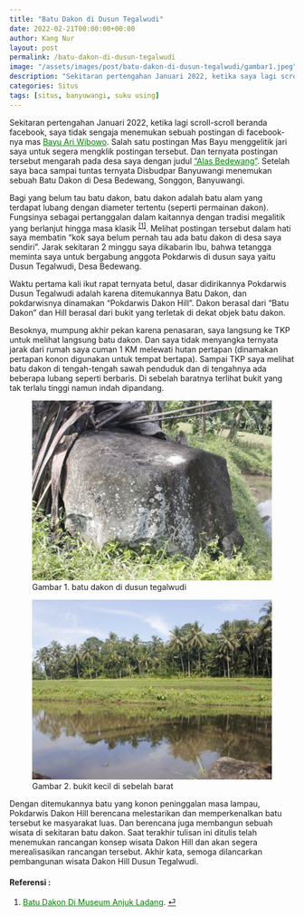 ```yaml
---
title: "Batu Dakon di Dusun Tegalwudi"
date: 2022-02-21T00:00:00+00:00
author: Kang Nur
layout: post
permalink: /batu-dakon-di-dusun-tegalwudi
image: "/assets/images/post/batu-dakon-di-dusun-tegalwudi/gambar1.jpeg"
description: "Sekitaran pertengahan Januari 2022, ketika saya lagi scroll-scroll beranda facebook, saya tidak sengaja menemukan sebuah postingan di facebook-nya mas Bayu Ari Wibowo. Salah satu postingan Mas Bayu menggelitik jari saya untuk segera mengklik postingan tersebut. Dan ternyata postingan tersebut mengarah pada desa saya dengan judul “Alas Bedewang”. Setelah saya baca sampai tuntas ternyata Disbudpar Banyuwangi menemukan sebuah Batu Dakon di Desa Bedewang, Songgon, Banyuwangi."
categories: Situs
tags: [situs, banyuwangi, suku using]
---
```

Sekitaran pertengahan Januari 2022, ketika lagi scroll-scroll beranda facebook, saya tidak sengaja menemukan sebuah postingan di facebook-nya mas <a style="color:green" href="https://www.facebook.com/j.ariwibowo.5">Bayu Ari Wibowo</a>. Salah satu postingan Mas Bayu menggelitik jari saya untuk segera mengklik postingan tersebut. Dan ternyata postingan tersebut mengarah pada desa saya dengan judul <a style="color:green" href="https://www.facebook.com/j.ariwibowo.5/posts/1317976108719089">“Alas Bedewang”</a>. Setelah saya baca sampai tuntas ternyata Disbudpar Banyuwangi menemukan sebuah Batu Dakon di Desa Bedewang, Songgon, Banyuwangi.

Bagi yang belum tau batu dakon, batu dakon adalah batu alam yang terdapat lubang dengan diameter tertentu (seperti permainan dakon). Fungsinya sebagai pertanggalan dalam kaitannya dengan tradisi megalitik yang berlanjut hingga masa klasik <sup class="footnote"><a href="batu-dakon-di-dusun-tegalwudi#fn1" id="ref1">[1]</a></sup>. Melihat postingan tersebut dalam hati saya membatin “kok saya belum pernah tau ada batu dakon di desa saya sendiri”. Jarak sekitaran 2 minggu saya dikabarin Ibu, bahwa tetangga meminta saya untuk bergabung anggota Pokdarwis di dusun saya yaitu Dusun Tegalwudi, Desa Bedewang.

Waktu pertama kali ikut rapat ternyata betul, dasar didirikannya Pokdarwis Dusun Tegalwudi adalah karena ditemukannya Batu Dakon, dan pokdarwisnya dinamakan “Pokdarwis Dakon Hill”. Dakon berasal dari “Batu Dakon” dan Hill berasal dari bukit yang terletak di dekat objek batu dakon.

Besoknya, mumpung akhir pekan karena penasaran, saya langsung ke TKP untuk melihat langsung batu dakon. Dan saya tidak menyangka ternyata jarak dari rumah saya cuman 1 KM melewati hutan pertapan (dinamakan pertapan konon digunakan untuk tempat bertapa). Sampai TKP saya melihat batu dakon di tengah-tengah sawah penduduk dan di tengahnya ada beberapa lubang seperti berbaris. Di sebelah baratnya terlihat bukit yang tak terlalu tinggi namun indah dipandang.
<figure>
<img src="/assets/images/post/batu-dakon-di-dusun-tegalwudi/gambar1.jpeg">
<figcaption>Gambar 1. batu dakon di dusun tegalwudi </figcaption>
</figure>
<figure>
<img src="/assets/images/post/batu-dakon-di-dusun-tegalwudi/gambar2.jpeg">
<figcaption>Gambar 2. bukit kecil di sebelah barat </figcaption>
</figure>
Dengan ditemukannya batu yang konon peninggalan masa lampau, Pokdarwis Dakon Hill berencana melestarikan dan memperkenalkan batu tersebut ke masyarakat luas. Dan berencana juga membangun sebuah wisata di sekitaran batu dakon. Saat terakhir tulisan ini ditulis telah menemukan rancangan konsep wisata Dakon Hill dan akan segera merealisasikan rancangan tersebut. Akhir kata, semoga dilancarkan pembangunan wisata Dakon Hill Dusun Tegalwudi.


#### **Referensi :**
<div class="endnote">
    <ol>
      <li id="fn1"><a style="color:green" href="http://kebudayaan.kemdikbud.go.id/bpcbjatim/batu-dakon/">Batu Dakon Di Museum Anjuk Ladang</a>. <a href="batu-dakon-di-dusun-tegalwudi#ref1" title="Kembali ke teks">⏎</a></li>
    </ol>
  </div>